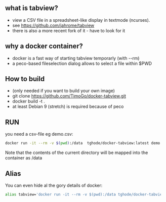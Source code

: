 ## what is tabview?
* view a CSV file in a spreadsheet-like display in textmode (ncurses).
* see https://github.com/jahrome/tabview
* there is also a more recent fork of it - have to look for it

## why a docker container?
* docker is a fast way of starting tabview temporarly (with --rm)
* a peco-based fileselection dialog allows to select a file within $PWD

## How to build
* (only needed if you want to build your own image)
* git clone https://github.com/TimoGo/docker-tabview.git
* docker build -t <imagename> .
* at least Debian 9 (stretch) is required because of peco

## RUN
you need a csv-file eg demo.csv:
```bash
docker run -it --rm -v $(pwd):/data  tghode/docker-tabview:latest demo.csv
```
Note that the contents of the current directory will be mapped into the container as /data 

## Alias
You can even hide al the gory details of docker:
```bash
alias tabview='docker run -it --rm -v $(pwd):/data tghode/docker-tabview'
```

